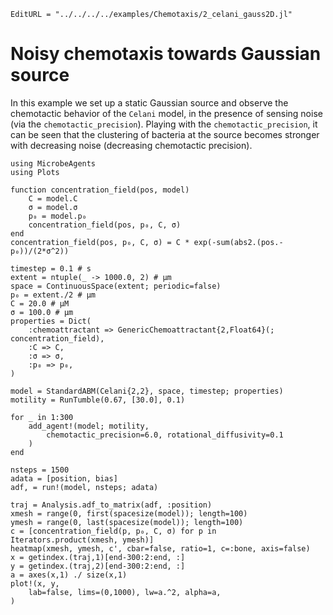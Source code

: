 ```@meta
EditURL = "../../../../examples/Chemotaxis/2_celani_gauss2D.jl"
```

# Noisy chemotaxis towards Gaussian source

In this example we set up a static Gaussian source and observe the chemotactic behavior
of the `Celani` model, in the presence of sensing noise (via the `chemotactic_precision`).
Playing with the `chemotactic_precision`, it can be seen that the clustering of bacteria
at the source becomes stronger with decreasing noise (decreasing chemotactic precision).

````@example 2_celani_gauss2D
using MicrobeAgents
using Plots

function concentration_field(pos, model)
    C = model.C
    σ = model.σ
    p₀ = model.p₀
    concentration_field(pos, p₀, C, σ)
end
concentration_field(pos, p₀, C, σ) = C * exp(-sum(abs2.(pos.-p₀))/(2*σ^2))

timestep = 0.1 # s
extent = ntuple(_ -> 1000.0, 2) # μm
space = ContinuousSpace(extent; periodic=false)
p₀ = extent./2 # μm
C = 20.0 # μM
σ = 100.0 # μm
properties = Dict(
    :chemoattractant => GenericChemoattractant{2,Float64}(; concentration_field),
    :C => C,
    :σ => σ,
    :p₀ => p₀,
)

model = StandardABM(Celani{2,2}, space, timestep; properties)
motility = RunTumble(0.67, [30.0], 0.1)

for _ in 1:300
    add_agent!(model; motility,
        chemotactic_precision=6.0, rotational_diffusivity=0.1
    )
end

nsteps = 1500
adata = [position, bias]
adf, = run!(model, nsteps; adata)

traj = Analysis.adf_to_matrix(adf, :position)
xmesh = range(0, first(spacesize(model)); length=100)
ymesh = range(0, last(spacesize(model)); length=100)
c = [concentration_field(p, p₀, C, σ) for p in Iterators.product(xmesh, ymesh)]
heatmap(xmesh, ymesh, c', cbar=false, ratio=1, c=:bone, axis=false)
x = getindex.(traj,1)[end-300:2:end, :]
y = getindex.(traj,2)[end-300:2:end, :]
a = axes(x,1) ./ size(x,1)
plot!(x, y,
    lab=false, lims=(0,1000), lw=a.^2, alpha=a,
)
````


